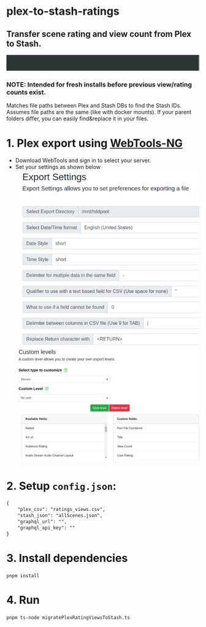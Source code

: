 # plex-to-stash-ratings

## Transfer scene rating and view count from Plex to Stash.
![Progress](assets/progress.gif)

### NOTE: Intended for fresh installs before previous view/rating counts exist.

Matches file paths between Plex and Stash DBs to find the Stash IDs. Assumes file paths are the same (like with docker mounts). If your parent folders differ, you can easily find&replace it in your files.

# 1. Plex export using [WebTools-NG](https://github.com/WebTools-NG/WebTools-NG/releases)
- Download WebTools and sign in to select your server.
- Set your settings as shown below
![Export Settings](assets/export_settings.png)
![Custom Levels](assets/custom_levels.png)

# 2. Setup `config.json`:

```
{
    "plex_csv": "ratings_views.csv",
    "stash_json": "allScenes.json",
    "graphql_url": "",
    "graphql_api_key": ""
}
```

# 3. Install dependencies
`pnpm install`


# 4. Run
`pnpm ts-node migratePlexRatingViewsToStash.ts`